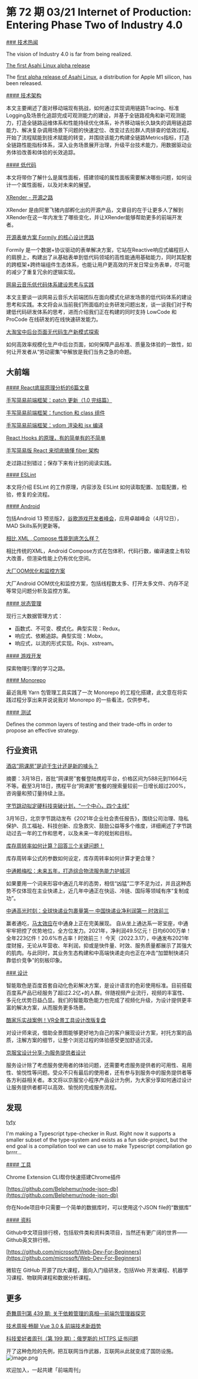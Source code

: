 # 第 72 期 03/21 Internet of Production: Entering Phase Two of Industry 4.0
[### 技术热闻](https://cacm.acm.org/magazines/2022/4/259401-internet-of-production/fulltext)

The vision of Industry 4.0 is far from being realized.


[The first Asahi Linux alpha release](https://lwn.net/Articles/888524/)

The [first alpha release of Asahi Linux](https://asahilinux.org/2022/03/asahi-linux-alpha-release/), a distribution for Apple M1 silicon, has been released.

[#### 技术架构](https://juejin.cn/post/7073727491000664095)

本文主要阐述了面对移动端现有挑战，如何通过实现调用链路Tracing、标准Logging及场景化追踪完成可观测能力的建设，并基于全链路视角和新可观测能力，打造全链路运维体系和性能持续优化体系，补齐移动端长久缺失的调用链追踪能力、解决复杂调用场景下问题的快速定位、改变过去拉群人肉排查的低效过程，开始了流程赋能到技术赋能的转变，并围绕该能力构建全链路Metrics指标，打造全链路性能指标体系，深入业务场景展开治理，升级平台技术能力，用数据驱动业务体验改善和体验的长效追踪。

[#### 低代码](https://mp.weixin.qq.com/s/u2AkeXiL0pi4799ccjR_Tg)

本文将带你了解什么是属性面板，搭建领域的属性面板需要解决哪些问题，如何设计一个属性面板，以及对未来的展望。


[XRender - 开源之路](https://zhuanlan.zhihu.com/p/480931063)

XRender 是由阿里飞猪内部孵化出的开源产品，文章目的在于让更多人了解到XRender在这一年内发生了哪些变化，并让XRender能够帮助更多的前端开发者。


[开源表单方案 Formily 的核心设计思路](https://mp.weixin.qq.com/s/bc0o5CatSmlhFPv9hG-XZQ)

Formily 是一个数据+协议驱动的表单解决方案，它站在Reactive响应式编程巨人的肩膀上，构建出了从基础表单到低代码领域的高性能通用基础能力，同时其配套的跨框架+跨终端组件生态体系，也能让用户更高效的开发日常业务表单，尽可能的减少了重复冗余的逻辑实现。


[网易云音乐低代码体系建设思考与实践](https://mp.weixin.qq.com/s/9yo-Au3wwsWErBJfFjhxUg)

本文主要谈一谈网易云音乐大前端团队在面向模式化研发场景的低代码体系的建设思考和实践。本文将会从当前我们所面临的业务研发问题出发，谈一谈我们对于构建低代码研发体系的思考，进而介绍我们正在构建的同时支持 LowCode 和 ProCode 在线研发的在线快速研发能力。


[大淘宝中后台页面无代码生产新模式探索](https://mp.weixin.qq.com/s/accbOv3RRpfQj8nvnUYEYw)

如何高效率规模化生产中后台页面，如何保障产品标准、质量及体验的一致性，如何让开发者从“劳动密集”中解放是我们当务之急的命题。

## 大前端


[#### React底层原理分析的6篇文章](https://mp.weixin.qq.com/s?__biz=Mzg3OTYzMDkzMg==&mid=2247485643&idx=1&sn=6041c78ecb86b593b4da256f4e1d4214&chksm=cf00c7f0f8774ee620db9d8a925de908e888e7188480c36883476e9399c5f61c1cdd2dceb9ed&scene=178&cur_album_id=2150429217522614274#rd)


[手写简易前端框架：patch 更新（1.0 完结篇）](https://mp.weixin.qq.com/s?__biz=Mzg3OTYzMDkzMg==&mid=2247487905&idx=1&sn=d4acc40f98b24deb161d04119bc54d0e&chksm=cf00de9af877578c7ec0d5a893378f84b5224cff1cfb4c10f44890f65abf41653bc5fdd42c9b&scene=178&cur_album_id=2150429217522614274#rd)


[手写简易前端框架：function 和 class 组件](https://mp.weixin.qq.com/s?__biz=Mzg3OTYzMDkzMg==&mid=2247487869&idx=1&sn=a2591ac0519401de05f1462f6dd10d47&chksm=cf00de46f8775750a84dd9c93c4f9a5563d81a20acbe30b047e1636111f5b5a9b9da0a7b0e7d&scene=178&cur_album_id=2150429217522614274#rd)


[手写简易前端框架：vdom 渲染和 jsx 编译](https://mp.weixin.qq.com/s?__biz=Mzg3OTYzMDkzMg==&mid=2247487842&idx=1&sn=4576f83fbf8ac974fe0223ab7b3efeff&chksm=cf00de59f877574f695024890de3a3c8063ebf2dd0fb36702b6e63b974be405ca6b39043c739&scene=178&cur_album_id=2150429217522614274#rd)


[React Hooks 的原理，有的简单有的不简单](https://mp.weixin.qq.com/s?__biz=Mzg3OTYzMDkzMg==&mid=2247489041&idx=1&sn=0c4dae045cd4f2aff4fdb61ba23bb212&chksm=cf00d92af877503c3b384809ad8383773138769a41c42b4b2cd08f046f683bacc6777b8c8cd2&scene=178&cur_album_id=2150429217522614274#rd)


[手写简易版 React 来彻底搞懂 fiber 架构](https://mp.weixin.qq.com/s?__biz=Mzg3OTYzMDkzMg==&mid=2247488140&idx=1&sn=8740d01bd4ebfcd676ec0d40936345b6&chksm=cf00ddb7f87754a1b124890c645b8f73c9dfcdd4b68d7983900815bfa47159e856e1cfd1c539&scene=178&cur_album_id=2150429217522614274#rd)

走过路过别错过；保存下来有计划的阅读实践。

[#### ESLint](https://mp.weixin.qq.com/s?__biz=Mzg3OTYwMjcxMA==&mid=2247487007&idx=1&sn=ed0da95e23c442f7f975018999376627&scene=21#wechat_redirect)

本文将介绍 ESLint 的工作原理，内容涉及 ESLint 如何读取配置、加载配置，检验，修复的全流程。

[#### Android](https://medium.com/androiddevelopers/now-in-android-57-ac4a670e361c)

包括Android 13 预览版2，[谷歌游戏开发者峰会](https://android-developers.googleblog.com/2022/03/GGDS-recap-blog.html)，应用卓越峰会（4月12日），MAD Skills系列更新等。


[相比 XML , Compose 性能到底怎么样？](https://mp.weixin.qq.com/s/Czb6BRa3tvMnHSKE4wpurg)

相比传统的XML，Android Compose方式在包体积，代码行数，编译速度上有较大改善，但渲染性能上仍有优化空间。


[大厂OOM优化和监控方案](https://juejin.cn/post/7074762489736478757)

大厂Android OOM优化和监控方案，包括线程数太多、打开太多文件、内存不足等常见问题分析及监控方案。

[#### 状态管理](https://zhuanlan.zhihu.com/p/480959817)

现行三大数据管理方式：

- 函数式、不可变、模式化。典型实现：Redux。
- 响应式、依赖追踪。典型实现：Mobx。
- 响应式，以流的形式实现。Rxjs、xstream。

[#### 游戏开发](https://mp.weixin.qq.com/s/KZyB5Bu79C2DQmdbB3pciw)

探索物理引擎的学习之路。

[#### Monorepo](https://mp.weixin.qq.com/s/_pKwBA-8EkMipuUOZ9Ymow)

最近我用 Yarn 包管理工具实践了一次 Monorepo 的工程化搭建，此文意在将实践过程分享出来并说说我对 Monorepo 的一些看法，仅供参考。

[#### 测试](https://itnext.io/front-end-testing-strategy-5fddfd463feb)

Defines the common layers of testing and their trade-offs in order to propose an effective strategy.

## 行业资讯



[酒店“网课房”是迫于生计还是新的噱头？](https://baijiahao.baidu.com/s?id=1727657370847685110&wfr=spider&for=pc)

摘要：3月18日，首批“网课房”套餐登陆携程平台，价格区间为588元到11664元不等。截至3月18日，携程平台“网课房”套餐的搜索量较前一日增长超过200%，咨询量和预订量持续上涨。


[字节跳动拟定硬科技突破计划，“一个中心，四个主线”](https://www.toutiao.com/i7076253667674341899/)

3月16日，北京字节跳动发布《2021年企业社会责任报告》，围绕公司治理、隐私保护、员工福祉、科技创新、应急救灾、鼓励公益等多个维度，详细阐述了字节跳动过去一年的工作和思考，以及未来一年的规划和目标。


[库存周转率如何计算？回答三个关键问题！](https://mp.weixin.qq.com/s/R1uNQl3o6_FUPnAmNL-2AA)

库存周转率公式的参数如何设定，库存周转率如何计算才更合理？


[中通赖梅松：未来五年，打造综合物流服务能力护城河](https://mp.weixin.qq.com/s/A1eZvstrqw1-xSwf5ik_0A)

如果要用一个词来形容中通近几年的态势，相信“凶猛”二字不足为过，并且这种态势不仅体现在主业快递上，近几年中通正在快运、冷链、国际等领域有序“复制成功”。


[中通高光时刻：全球快递业包裹量第一 中国快递业净利润第一 时效前三](https://mp.weixin.qq.com/s/_S7GYIFAEkoUqaej6zQN9g)

赢者通吃，[马太效应](https://zh.wikipedia.org/wiki/%E9%A9%AC%E5%A4%AA%E6%95%88%E5%BA%94)在中通身上正在完美展现。
自从坐上通达系一哥宝座，中通牢牢把控了优势地位，全方位发力。2021年，净利润49.5亿元！日均6000万单！全年223亿件！20.6%市占率！时效前三！
今天（2022.3.17），中通发布2021年度财报，无论从年营收、年利润，抑或是快件量、时效、服务质量都展示了其强大的肌肉。与此同时，其业务生态构建和中高端快递走向也正在冲击“加盟制快递只靠低价竞争”的刻板印象。

[### 设计](https://mp.weixin.qq.com/s/mWAWNwVMwlkYJWENZBqwXw)

智能取色是百度首套自动化色彩解决方案，是设计语言的色彩使用标准。目前搭载百度系产品已经服务了超过2.2亿+的人群。伴随视频产业流行，视频的丰富性、多元化优势日益凸显。我们的智能取色能力也完成了视频化升级，为设计提供更丰富的解决方案，从而服务更多场景。 


[酷家乐实战案例！VR全景工具设计改版复盘](https://www.uisdc.com/vr-tool-design)

对设计师来说，借助全景图能够更好地为自己的客户展现设计方案，衬托方案的品质，注解方案的细节，让整个浏览过程的体验感受更加舒适沉浸。


[京服宝设计分享-为服务提供者设计](https://mp.weixin.qq.com/s/ZF9YFRdxBUYVNAcLEA-I-Q)

服务设计除了考虑服务使用者的体验问题，还需要考虑服务提供者的可用性、易用性、愉悦性等问题。受众不只有最后的使用者，还有参与到服务中的服务提供者等各方利益相关者。本文将以京服宝小程序产品设计为例，为大家分享如何通过设计让服务提供者都可以高效、愉悦的完成服务流程。

## 发现


[tyty](https://zackoverflow.dev/writing/tyty)

I'm making a Typescript type-checker in Rust. Right now it supports a smaller subset of the type-system and exists as a fun side-project, but the end goal is a compilation tool we can use to make Typescript compilation go brrrr...

[#### 工具](https://github.com/dutiyesh/chrome-extension-cli)

Chrome Extension CLI帮你快速搭建Chrome插件


[https://github.com/Belphemur/node-json-db](https://github.com/Belphemur/node-json-db)

你在Node项目中只需要一个简单的数据库时，可以使用这个JSON file的“数据库”

[#### 资料](https://github.com/GrowingGit/GitHub-Chinese-Top-Charts)

Github中文项目排行榜，包括软件类和资料类项目，当然还有更广阔的世界——Github英文排行榜。


[https://github.com/microsoft/Web-Dev-For-Beginners](https://github.com/microsoft/Web-Dev-For-Beginners)

微软在 GitHub 开源了四大课程，面向入门级研发，包括Web 开发课程、机器学习课程、物联网课程和数据分析课程。

## 更多
[奇舞周刊第 439 期: 关于依赖管理的真相—前端包管理器探究](https://mp.weixin.qq.com/s/OetGOm4vZI-5XmI37toboQ)


[技术周报·畅聊 Vue 3.0 & 前端技术新趋势](https://mp.weixin.qq.com/s/sMf-HLpf5V5DJXy7iUG7Kg)


[科技爱好者周刊（第 199 期）：俄罗斯的 HTTPS 证书问题](https://www.ruanyifeng.com/blog/2022/03/weekly-issue-199.html)

开了这种危险的先例，把互联网当作武器，互联网从此就变成了国防设施。
![image.png](https://cdn.nlark.com/yuque/0/2020/png/85771/1605930034828-7fc81343-651f-4a15-8465-eebe5a23cf61.png#crop=0&crop=0&crop=1&crop=1&height=31&id=UcFmc&margin=%5Bobject%20Object%5D&name=image.png&originHeight=90&originWidth=2186&originalType=binary&ratio=1&rotation=0&showTitle=false&size=14325&status=done&style=none&title=&width=746)


欢迎加入，一起共建「前端周刊」

